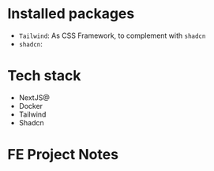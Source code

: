 # Installed packages

- `Tailwind`: As CSS Framework, to complement with `shadcn`
- `shadcn`: 

# Tech stack
- NextJS@
- Docker
- Tailwind
- Shadcn



# FE Project Notes